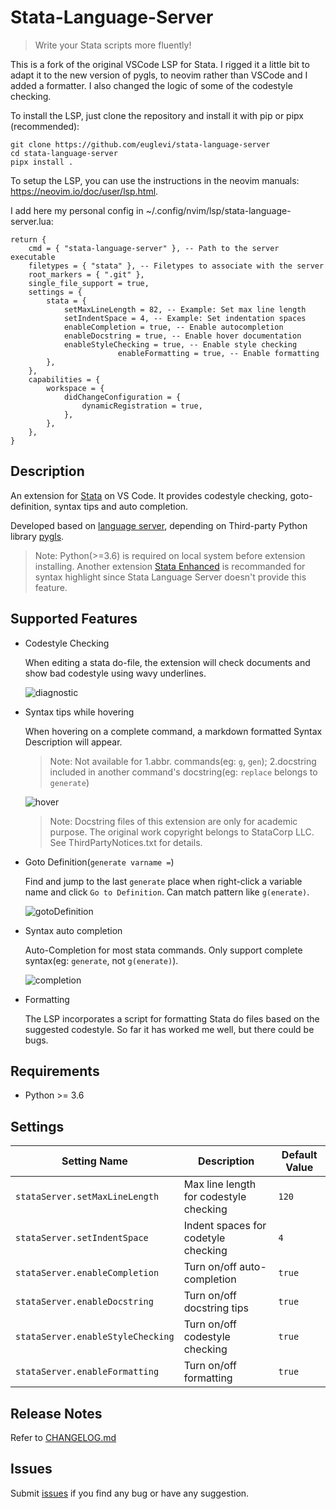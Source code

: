 # Stata-Language-Server

> Write your Stata scripts more fluently!

This is a fork of the original VSCode LSP for Stata. I rigged it a little bit to adapt it to the new version of pygls, to neovim rather than VSCode and I added a formatter. I also changed the logic of some of the codestyle checking.

To install the LSP, just clone the repository and install it with pip or pipx (recommended):

```
git clone https://github.com/euglevi/stata-language-server
cd stata-language-server
pipx install .
``` 

To setup the LSP, you can use the instructions in the neovim manuals: https://neovim.io/doc/user/lsp.html.

I add here my personal config in ~/.config/nvim/lsp/stata-language-server.lua:

```
return {
	cmd = { "stata-language-server" }, -- Path to the server executable
	filetypes = { "stata" }, -- Filetypes to associate with the server
	root_markers = { ".git" },
	single_file_support = true,
	settings = {
		stata = {
			setMaxLineLength = 82, -- Example: Set max line length
			setIndentSpace = 4, -- Example: Set indentation spaces
			enableCompletion = true, -- Enable autocompletion
			enableDocstring = true, -- Enable hover documentation
			enableStyleChecking = true, -- Enable style checking
                        enableFormatting = true, -- Enable formatting
		},
	},
	capabilities = {
		workspace = {
			didChangeConfiguration = {
				dynamicRegistration = true,
			},
		},
	},
}
```



## Description

An extension for [Stata](https://www.stata.com/) on VS Code. It provides codestyle checking, goto-definition, syntax tips and auto completion.

Developed based on [language server](https://microsoft.github.io/language-server-protocol/), depending on Third-party Python library [pygls](https://github.com/openlawlibrary/pygls).

> Note: Python(>=3.6) is required on local system before extension installing. Another extension [Stata Enhanced](https://marketplace.visualstudio.com/items?itemName=kylebarron.stata-enhanced) is recommanded for syntax highlight since Stata Language Server doesn't provide this feature.

## Supported Features

- Codestyle Checking

    When editing a stata do-file, the extension will check documents and show bad codestyle using wavy underlines.

    ![diagnostic](assets/img/diagnostics.gif)

- Syntax tips while hovering

    When hovering on a complete command, a markdown formatted Syntax Description will appear.

    > Note: Not available for 1.abbr. commands(eg: `g`, `gen`); 2.docstring included in another command's docstring(eg: `replace` belongs to `generate`)

    ![hover](assets/img/hover.gif)

    > Note: Docstring files of this extension are only for academic purpose. The original work copyright belongs to StataCorp LLC. See ThirdPartyNotices.txt for details.

- Goto Definition(`generate varname =`)

    Find and jump to the last `generate` place when right-click a variable name and click `Go to Definition`. Can match pattern like `g(enerate)`.

    ![gotoDefinition](assets/img/gotoDefinition.gif)

- Syntax auto completion

    Auto-Completion for most stata commands. Only support complete syntax(eg: `generate`, not `g(enerate)`).

    ![completion](assets/img/completion.gif)

- Formatting

   The LSP incorporates a script for formatting Stata do files based on the suggested codestyle. So far it has worked me well, but there could be bugs.

## Requirements

- Python >= 3.6

## Settings

| Setting Name | Description | Default Value |
|---|---|---|
| `stataServer.setMaxLineLength` | Max line length for codestyle checking | `120` |
| `stataServer.setIndentSpace` | Indent spaces for codetyle checking | `4` |
| `stataServer.enableCompletion` | Turn on/off auto-completion | `true` |
| `stataServer.enableDocstring` | Turn on/off docstring tips | `true` |
| `stataServer.enableStyleChecking` | Turn on/off codestyle checking | `true` |
| `stataServer.enableFormatting` | Turn on/off formatting | `true` |

## Release Notes

Refer to [CHANGELOG.md](https://github.com/HankBO/stata-language-server/blob/main/CHANGELOG.md)

## Issues

Submit [issues](https://github.com/HankBO/stata-language-server/issues) if you find any bug or have any suggestion.
